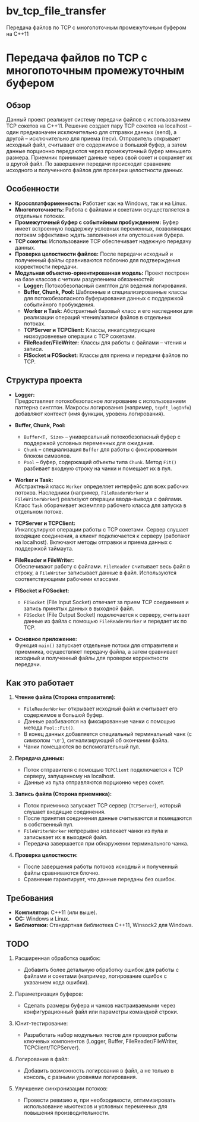 # bv_tcp_file_transfer
Передача файлов по TCP с многопоточным промежуточным буфером на C++11

# Передача файлов по TCP с многопоточным промежуточным буфером

## Обзор

Данный проект реализует систему передачи файлов с использованием TCP сокетов на C++11. Решение создает пару TCP сокетов на localhost – один предназначен исключительно для отправки данных (send), а другой – исключительно для приема (recv). Отправитель открывает исходный файл, считывает его содержимое в большой буфер, а затем данные порционно передаются через промежуточный буфер меньшего размера. Приемник принимает данные через свой сокет и сохраняет их в другой файл. По завершении передачи происходит сравнение исходного и полученного файлов для проверки целостности данных.

## Особенности

- **Кроссплатформенность:** Работает как на Windows, так и на Linux.
- **Многопоточность:** Работа с файлами и сокетами осуществляется в отдельных потоках.
- **Промежуточный буфер с событийным пробуждением:** Буфер имеет встроенную поддержку условных переменных, позволяющих потокам эффективно ждать заполнения или опустошения буфера.
- **TCP сокеты:** Использование TCP обеспечивает надежную передачу данных.
- **Проверка целостности файлов:** После передачи исходный и полученный файлы сравниваются поблочно для подтверждения корректности передачи.
- **Модульная объектно-ориентированная модель:** Проект построен на базе классов с четким разделением обязанностей:
  - **Logger:** Потокобезопасный синглтон для ведения логирования.
  - **Buffer, Chunk, Pool:** Шаблонные и специализированные классы для потокобезопасного буферирования данных с поддержкой событийного пробуждения.
  - **Worker и Task:** Абстрактный базовый класс и его наследники для реализации операций чтения/записи файлов в отдельных потоках.
  - **TCPServer и TCPClient:** Классы, инкапсулирующие низкоуровневые операции с TCP сокетами.
  - **FileReader/FileWriter:** Классы для работы с файлами – чтения и записи.
  - **FISocket и FOSocket:** Классы для приема и передачи файлов по TCP.

## Структура проекта

- **Logger:**  
  Предоставляет потокобезопасное логирование с использованием паттерна синглтон. Макросы логирования (например, `tcpft_logInfo`) добавляют контекст (имя функции, уровень логирования).

- **Buffer, Chunk, Pool:**  
  - `Buffer<T, Size>` – универсальный потокобезопасный буфер с поддержкой условных переменных для ожидания.
  - `Chunk` – специализация `Buffer` для работы с фиксированным блоком символов.
  - `Pool` – буфер, содержащий объекты типа `Chunk`. Метод `Fit()` разбивает входную строку на чанки и помещает их в пул.

- **Worker и Task:**  
  Абстрактный класс `Worker` определяет интерфейс для всех рабочих потоков. Наследники (например, `FileReaderWorker` и `FileWriterWorker`) реализуют операции ввода-вывода с файлами. Класс `Task` оборачивает экземпляр рабочего класса для запуска в отдельном потоке.

- **TCPServer и TCPClient:**  
  Инкапсулируют операции работы с TCP сокетами. Сервер слушает входящие соединения, а клиент подключается к серверу (работают на localhost). Включают методы отправки и приема данных с поддержкой таймаута.

- **FileReader и FileWriter:**  
  Обеспечивают работу с файлами. `FileReader` считывает весь файл в строку, а `FileWriter` записывает данные в файл. Используются соответствующими рабочими классами.

- **FISocket и FOSocket:**  
  - `FISocket` (File Input Socket) отвечает за прием TCP соединения и запись принятых данных в выходной файл.
  - `FOSocket` (File Output Socket) подключается к серверу, считывает данные из файла с помощью `FileReaderWorker` и передает их по TCP.

- **Основное приложение:**  
  Функция `main()` запускает отдельные потоки для отправителя и приемника, осуществляет передачу файла, а затем сравнивает исходный и полученный файлы для проверки корректности передачи.

## Как это работает

1. **Чтение файла (Сторона отправителя):**
   - `FileReaderWorker` открывает исходный файл и считывает его содержимое в большой буфер.
   - Данные разбиваются на фиксированные чанки с помощью метода `Pool::Fit()`.
   - В конец данных добавляется специальный терминальный чанк (с символом `'\0'`), сигнализирующий об окончании файла.
   - Чанки помещаются во вспомогательный пул.

2. **Передача данных:**
   - Поток отправителя с помощью `TCPClient` подключается к TCP серверу, запущенному на localhost.
   - Данные из пула отправляются порционно через сокет.

3. **Запись файла (Сторона приемника):**
   - Поток приемника запускает TCP сервер (`TCPServer`), который слушает входящие соединения.
   - После принятия соединения данные считываются и помещаются в собственный пул.
   - `FileWriterWorker` непрерывно извлекает чанки из пула и записывает их в выходной файл.
   - Передача завершается при обнаружении терминального чанка.

4. **Проверка целостности:**
   - После завершения работы потоков исходный и полученный файлы сравниваются блочно.
   - Сравнение гарантирует, что данные переданы без ошибок.

## Требования

- **Компилятор:** C++11 (или выше).
- **ОС:** Windows и Linux.
- **Библиотеки:** Стандартная библиотека C++11, Winsock2 для Windows.

## TODO

1. Расширенная обработка ошибок:
   - Добавить более детальную обработку ошибок для работы с файлами и сокетами (например, логирование ошибок с указанием кода ошибки).

2. Параметризация буферов:
   - Сделать размеры буфера и чанков настраиваемыми через конфигурационный файл или параметры командной строки.

3. Юнит-тестирование:
   - Разработать набор модульных тестов для проверки работы ключевых компонентов (Logger, Buffer, FileReader/FileWriter, TCPClient/TCPServer).

4. Логирование в файл:
   - Добавить возможность логирования в файл, а не только в консоль, с разными уровнями логирования.

6. Улучшение синхронизации потоков:
   - Провести ревизию и, при необходимости, оптимизировать использование мьютексов и условных переменных для повышения производительности.
